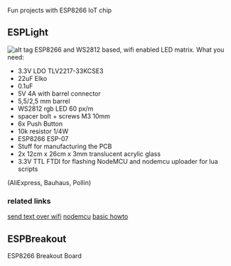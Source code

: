 Fun projects with ESP8266 IoT chip

## ESPLight
![alt tag](https://wiki.chaos-darmstadt.de/w/images/thumb/ESPLight.jpg/800px-ESPLight.jpg)
ESP8266 and WS2812 based, wifi enabled LED matrix.
What you need:

* 3.3V LDO TLV2217-33KCSE3
* 22uF Elko
* 0.1uF
* 5V 4A with barrel connector
* 5,5/2,5 mm barrel
* WS2812 rgb LED 60 px/m
* spacer bolt + screws M3 10mm
* 6x Push Button
* 10k resistor 1/4W
* ESP8266 ESP-07
* Stuff for manufacturing the PCB
* 2x 12cm x 26cm x 3mm translucent acrylic glass
* 3.3V TTL FTDI for flashing NodeMCU and nodemcu uploader for lua scripts

(AliExpress, Bauhaus, Pollin)

### related links
[send text over wifi](https://github.com/Nervengift/esplight.py)
[nodemcu](https://github.com/nodemcu/nodemcu-firmware)
[basic howto](https://wiki.chaos-darmstadt.de/wiki/ESP8266)

## ESPBreakout
ESP8266 Breakout Board
